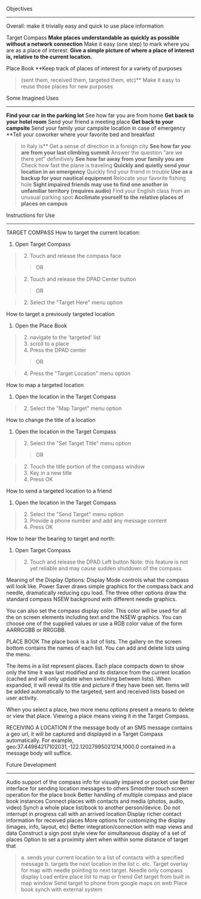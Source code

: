 Objectives

---

Overall: make it trivially easy and quick to use place information

Target Compass
**Make places understandable as quickly as possible without a network connection** Make it easy (one step) to mark where you are as a place of interest.
**Give a simple picture of where a place of interest is, relative to the current location.**

Place Book
**Keep track of places of interest for a variety of purposes
> (sent them, received them, targeted them, etc)** Make it easy to reuse those places for new purposes





Some Imagined Uses

---

**Find your car in the parking lot** See how far you are from home
**Get back to your hotel room** Send your friend a meeting place
**Get back to your campsite** Send your family your campsite location in case of emergency
**Tell your coworker where your favorite bed and breakfast
> in Italy is** Get a sense of direction in a foreign city
**See how far you are from your last climbing summit** Answer the question "are we there yet" definitively
**See how far away from your family you are** Check how fast the plane is traveling
**Quickly and quietly send your location in an emergency** Quickly find your friend in trouble
**Use as a backup for your nautical equipment** Relocate your favorite fishing hole
**Sight impaired friends may use to find one another in
> unfamiliar territory (requires audio)** Find your English class from an unusual parking spot
**Acclimate yourself to the relative places of places on campus**



Instructions for Use

---

TARGET COMPASS
How to target the current location:
  1. Open Target Compass
> 2. Touch and release the compass face
> > OR

> 2. Touch and release the DPAD Center button
> > OR

> 2. Select the "Target Here" menu option

How to target a previously targeted location
  1. Open the Place Book
> 2. navigate to the 'targeted' list
> 3. scroll to a place
> 4. Press the DPAD center
> > OR

> 4. Press the "Target Location" menu option

How to map a targeted location
  1. Open the location in the Target Compass
> 2. Select the "Map Target" menu option

How to change the title of a location
  1. Open the location in the Target Compass
> 2. Select the "Set Target Title" menu option
> > OR

> 2. Touch the title portion of the compass window
> 3. Key in a new title
> 4. Press OK

How to send a targeted location to a friend
  1. Open the location in the Target Compass
> 2. Select the "Send Target" menu option
> 3. Provide a phone number and add any message content
> 4. Press OK

How to hear the bearing to target and north:
  1. Open Target Compass
> 2. Touch and release the DPAD Left button
Note: this feature is not yet reliable and may
cause sudden shutdown of the compass.



Meaning of the Display Options:
Display Mode controls what the compass will look like. Power Saver
draws simple graphics for the compass back and needle, dramatically
reducing cpu load. The three other options draw the standard compass
NSEW background with different needle graphics.

You can also set the compass display color. This color will be used
for all the on screen elements including text and the NSEW graphics.
You can choose one of the supplied values or use a RGB color value
of the form AARRGGBB or RRGGBB.


PLACE BOOK
The place book is a list of lists. The gallery on the screen bottom
contains the names of each list. You can add and delete lists using
the menu.

The items in a list represent places. Each place compacts down to show
only the time it was last modified and its distance from the current
location (cached and will only update when switching between lists).
When expanded, it will reveal its title and picture if they have been
set. Items will be added automatically to the targeted, sent and
received lists based on user activity.

When you select a place, two more menu options present a means to
delete or view that place. Viewing a place means vieing it in the
Target Compass.


RECEIVING A LOCATION
If the message body of an SMS message contains a geo url, it will
be captured and displayed in a Target Compass automatically.
For example, geo:37.44984217102031,-122.12027995021214,1000.0
contained in a message body will suffice.






Future Development

---

Audio support of the compass info for visually impaired or pocket use
Better interface for sending location messages to others
Smoother touch screen operation for the place book
Better handling of multiple compass and place book instances
Connect places with contacts and media (photos, audio, video)
Synch a whole place list/book to another person/device.
Do not interrupt in progress call with an arrived location
Display richer contact information for received places
More options for customizing the display (images, info, layout, etc)
Better integration/connection with map views and data
Construct a sign post style view for simultaneous display of a set of places
Option to set a proximity alert when within some distance of target that
> a. sends your current location to a list of contacts with a specified message
> b. targets the next location in the list
> c. etc.
Target overlay for map with needle pointing to next target.
Needle only compass display
Load entire place list to map or friend
Get target from built in map window
Send target to phone from google maps on web
Place book synch with external system